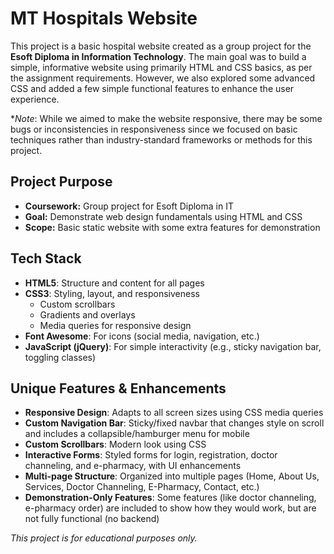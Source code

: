 # MT Hospitals Website

This project is a basic hospital website created as a group project for the **Esoft Diploma in Information Technology**. The main goal was to build a simple, informative website using primarily HTML and CSS basics, as per the assignment requirements. However, we also explored some advanced CSS and added a few simple functional features to enhance the user experience.

**Note*: While we aimed to make the website responsive, there may be some bugs or inconsistencies in responsiveness since we focused on basic techniques rather than industry-standard frameworks or methods for this project.

## Project Purpose
- **Coursework:** Group project for Esoft Diploma in IT
- **Goal:** Demonstrate web design fundamentals using HTML and CSS
- **Scope:** Basic static website with some extra features for demonstration

## Tech Stack
- **HTML5**: Structure and content for all pages
- **CSS3**: Styling, layout, and responsiveness
  - Custom scrollbars
  - Gradients and overlays
  - Media queries for responsive design
- **Font Awesome**: For icons (social media, navigation, etc.)
- **JavaScript (jQuery)**: For simple interactivity (e.g., sticky navigation bar, toggling classes)

## Unique Features & Enhancements
- **Responsive Design**: Adapts to all screen sizes using CSS media queries
- **Custom Navigation Bar**: Sticky/fixed navbar that changes style on scroll and includes a collapsible/hamburger menu for mobile
- **Custom Scrollbars**: Modern look using CSS
- **Interactive Forms**: Styled forms for login, registration, doctor channeling, and e-pharmacy, with UI enhancements
- **Multi-page Structure**: Organized into multiple pages (Home, About Us, Services, Doctor Channeling, E-Pharmacy, Contact, etc.)
- **Demonstration-Only Features**: Some features (like doctor channeling, e-pharmacy order) are included to show how they would work, but are not fully functional (no backend)

*This project is for educational purposes only.* 